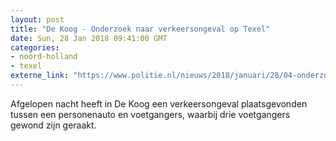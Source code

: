 ```yaml
---
layout: post
title: "De Koog - Onderzoek naar verkeersongeval op Texel"
date: Sun, 28 Jan 2018 09:41:00 GMT
categories: 
- noord-holland 
- texel 
externe_link: "https://www.politie.nl/nieuws/2018/januari/28/04-onderzoek-naar-verkeersongeval-op-texel.html"
---
```


Afgelopen nacht heeft in De Koog een verkeersongeval plaatsgevonden tussen een personenauto en voetgangers, waarbij drie voetgangers gewond zijn geraakt.
